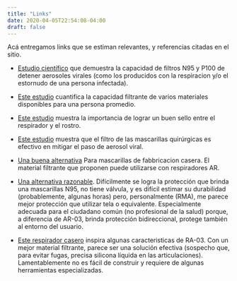 ```yaml
---
title: "Links"
date: 2020-04-05T22:54:08-04:00
draft: false
---
```



Acá entregamos links que se estiman relevantes, y referencias citadas en el sitio.


* [Estudio científico](https://oeh.tandfonline.com/doi/full/10.1080/15459624.2013.818228) que demuestra la capacidad de filtros N95 y P100 de detener aerosoles virales (como los producidos con la respiracion y/o el estornudo de una persona infectada).

* [Este estudio](https://www.cambridge.org/core/journals/disaster-medicine-and-public-health-preparedness/article/testing-the-efficacy-of-homemade-masks-would-they-protect-in-an-influenza-pandemic/0921A05A69A9419C862FA2F35F819D55) cuantifica la capacidad filtrante de varios materiales disponibles para una persona promedio.

* [Este estudio](https://aem.asm.org/content/60/6/2184.short) muestra la importancia de lograr un buen sello entre el respirador y el rostro.

* [Este estudio](https://doi.org/10.1038/s41591-020-0843-2) muestra que el filtro de las mascarillas quirúrgicas es efectivo en mitigar el paso de aerosol viral.

* [Una buena alternativa](https://enmed.tamu.edu/DIYmasks/) Para mascarillas de fabbricacion casera. El material filtrante que proponen puede utilizarse con respiradores AR.

* [Una alternativa razonable](https://www.youtube.com/watch?v=VzywU8UGnxA). Difícilmente se logra la protección que brinda una mascarillas N95, no tiene válvula, y es difícil estimar su durabilidad (probablemente, algunas horas) pero, personalmente (RMA), me parece mejor protección que utilizar tela o equivalente. Especialmente adecuada para el ciudadano común (no profesional de la salud) porque, a diferencia de AR-03, brinda protección bidireccional, protege también al entorno del usuario.

* [Este respirador casero](https://www.youtube.com/watch?v=QODJN3UHluA) inspira algunas caracteristicas de RA-03. Con un mejor material filtrante, parece ser una solución efectiva (sospecho que, para evitar fugas, precisa silicona líquida en las articulaciones). Lamentablemente no es fácil de construir y requiere de algunas herramientas especializadas.





